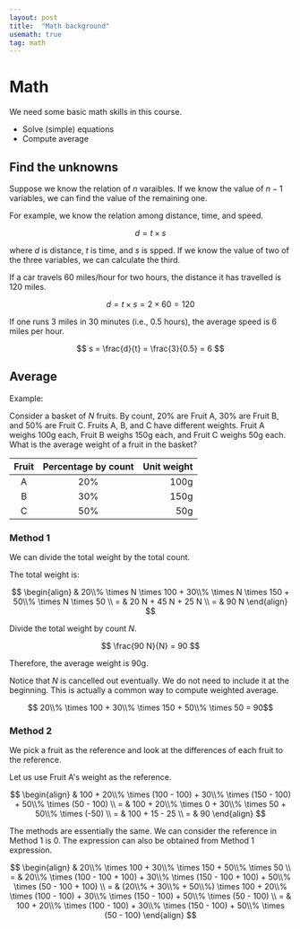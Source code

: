 ```yaml
---
layout: post
title:  "Math background" 
usemath: true
tag: math
---
```


# Math 

We need some basic math skills in this course.

* Solve (simple) equations 
* Compute average

## Find the unknowns 

Suppose we know the relation of $n$ varaibles. If we know the value of
$n-1$ variables, we can find the value of the remaining one.

For example, we know the relation among distance, time, and speed.

$$ d = t \times s $$

where $d$ is distance, $t$ is time, and $s$ is spped. If 
we know the value of two of the three variables, we can calculate the third.

If a car travels 60 miles/hour for two hours, the distance it has travelled
is 120 miles.

$$ d = t \times s = 2 \times 60 = 120 $$

If one runs 3 miles in 30 minutes (i.e., 0.5 hours), the average speed is 6 miles
per hour. 

$$ s = \frac{d}{t} = \frac{3}{0.5} = 6 $$

## Average

Example:

Consider a basket of $N$ fruits. By count, 20% are Fruit A, 30% are Fruit B,
and 50% are Fruit C.  Fruits A, B, and C have different weights. Fruit A weighs
100g each, Fruit B weighs 150g each, and Fruit C weighs 50g each. What is the
average weight of a fruit in the basket?

| Fruit | Percentage by count | Unit weight |
|:-----:|:-------------------:|------------:|
| A     | 20% | 100g | 
| B     | 30% | 150g | 
| C     | 50% | 50g  | 

### Method 1

We can divide the total weight by the total count. 

The total weight is:

$$ 
\begin{align} 
& 20\\% \times N \times 100 + 30\\% \times N \times 150 + 50\\% \times N \times 50 \\
= & 20 N + 45 N + 25 N \\
= & 90 N 
\end{align}
$$ 

Divide the total weight by count $N$.

$$ \frac{90 N}{N} = 90 $$ 

Therefore, the average weight is 90g.

Notice that $N$ is cancelled out eventually. We do not need to include it at
the beginning. This is actually a common way to compute weighted average. 

$$ 20\\% \times 100 + 30\\% \times 150 + 50\\% \times 50 = 90$$

### Method 2

We pick a fruit as the reference and look at the differences of each fruit to the reference.  

Let us use Fruit A's weight as the reference. 

$$ \begin{align} & 100 + 20\\% \times (100 - 100) + 30\\% \times (150 - 100) + 50\\% \times (50 - 100) \\ 
  = & 100 + 20\\% \times 0 + 30\\% \times 50 + 50\\% \times (-50) \\
  = & 100 + 15 - 25 \\
  = & 90 \end{align} $$

The methods are essentially the same. We can consider the reference in Method 1 is 0. 
The expression can also be obtained from Method 1 expression.

$$
\begin{align}
& 20\\% \times 100 + 30\\% \times 150 + 50\\% \times 50  \\
= & 20\\% \times (100 - 100 +  100) + 30\\% \times (150 - 100 + 100) + 50\\% \times (50 - 100 + 100) \\
= & (20\\% + 30\\% + 50\\%) \times 100 + 20\\% \times (100 - 100) + 30\\% \times (150 - 100) + 50\\% \times (50 - 100) \\
= & 100 + 20\\% \times (100 - 100) + 30\\% \times (150 - 100) + 50\\% \times (50 - 100) 
\end{align}
$$

<!-- 
* Apply ratio

## Ratio

Ratio is the quantitative relation of two variables. If the ratio of two variables is known, 
we can find the value of one variable from the value of the other. Actually, speed is a 
ratio of distance and time. 

-->
